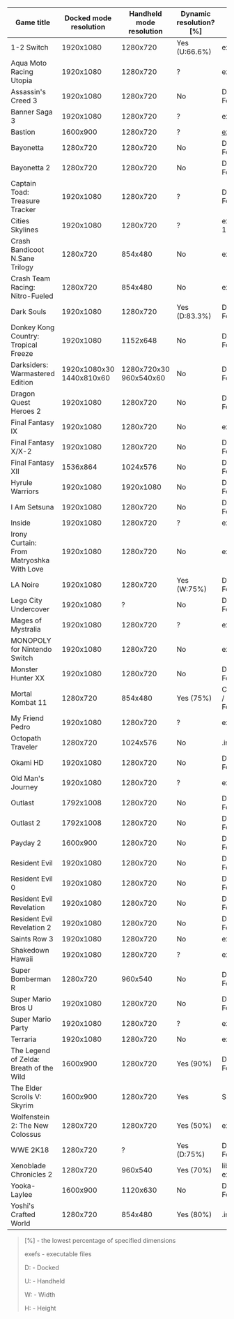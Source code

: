 | Game title | Docked mode resolution | Handheld mode resolution | Dynamic resolution? [%] | Source |
| --- | --- | --- | --- | --- |
| 1-2 Switch | 1920x1080 | 1280x720 | Yes (U:66.6%) | exefs |
| Aqua Moto Racing Utopia | 1920x1080 | 1280x720 | ? | exefs |
| Assassin's Creed 3 | 1920x1080 | 1280x720 | No | Digital Foundry |
| Banner Saga 3 | 1920x1080 | 1280x720 | ? | exefs |
| Bastion | 1600x900 | 1280x720 | ? | [exefs](code/010038600B27E000/FUN_7100015230.c) |
| Bayonetta | 1280x720 | 1280x720 | No | Digital Foundry |
| Bayonetta 2 | 1280x720 | 1280x720 | No | Digital Foundry |
| Captain Toad: Treasure Tracker | 1920x1080 | 1280x720 | ? | Digital Foundry |
| Cities Skylines | 1920x1080 | 1280x720 | ? | exefs 1.0.0.32395 |
| Crash Bandicoot N.Sane Trilogy | 1280x720 | 854x480 | No | exefs 1.0.0 |
| Crash Team Racing: Nitro-Fueled | 1280x720 | 854x480 | No | exefs 1.0.3 |
| Dark Souls | 1920x1080 | 1280x720 | Yes (D:83.3%) | Digital Foundry |
| Donkey Kong Country: Tropical Freeze | 1920x1080 | 1152x648 | No | Digital Foundry |
| Darksiders: Warmastered Edition | 1920x1080x30 1440x810x60 | 1280x720x30 960x540x60 | No | Digital Foundry |
| Dragon Quest Heroes 2 | 1920x1080 | 1280x720 | No | Digital Foundry |
| Final Fantasy IX | 1920x1080 | 1280x720 | No | exefs |
| Final Fantasy X/X-2 | 1920x1080 | 1280x720 | No | Digital Foundry |
| Final Fantasy XII | 1536x864 | 1024x576 | No | Digital Foundry |
| Hyrule Warriors | 1920x1080 | 1920x1080 | No | Digital Foundry |
| I Am Setsuna | 1920x1080 | 1280x720 | No | Digital Foundry |
| Inside | 1920x1080 | 1280x720 | ? | exefs |
| Irony Curtain: From Matryoshka With Love | 1920x1080 | 1280x720 | No | exefs 1.0.0 |
| LA Noire | 1920x1080 | 1280x720 | Yes (W:75%) | Digital Foundry |
| Lego City Undercover | 1920x1080 | ? | No | Digital Foundry |
| Mages of Mystralia | 1920x1080 | 1280x720 | ? | exefs 1.0.1 |
| MONOPOLY for Nintendo Switch | 1920x1080 | 1280x720 | No | exefs |
| Monster Hunter XX | 1920x1080 | 1280x720 | No | Digital Foundry |
| Mortal Kombat 11 | 1280x720 | 854x480 | Yes (75%) | Coalesced.ini / Digital Foundry |
| My Friend Pedro | 1920x1080 | 1280x720 | ? | exefs |
| Octopath Traveler | 1280x720 | 1024x576 | No | .ini files 1.0.2 |
| Okami HD | 1920x1080 | 1280x720 | No | Digital Foundry |
| Old Man's Journey | 1920x1080 | 1280x720 | ? | exefs 1.1.0 |
| Outlast | 1792x1008 | 1280x720 | No | Digital Foundry |
| Outlast 2 | 1792x1008 | 1280x720 | No | Digital Foundry |
| Payday 2 | 1600x900 | 1280x720 | No | Digital Foundry |
| Resident Evil | 1920x1080 | 1280x720 | No | Digital Foundry |
| Resident Evil 0 | 1920x1080 | 1280x720 | No | Digital Foundry |
| Resident Evil Revelation | 1920x1080 | 1280x720 | No | Digital Foundry |
| Resident Evil Revelation 2 | 1920x1080 | 1280x720 | No | Digital Foundry |
| Saints Row 3 | 1920x1080 | 1280x720 | No | exefs |
| Shakedown Hawaii | 1920x1080 | 1280x720 | ? | exefs |
| Super Bomberman R | 1280x720 | 960x540 | No | Digital Foundry |
| Super Mario Bros U | 1920x1080 | 1280x720 | No | Digital Foundry |
| Super Mario Party | 1920x1080 | 1280x720 | ? | exefs |
| Terraria | 1920x1080 | 1280x720 | No | exefs 1.0.3 |
| The Legend of Zelda: Breath of the Wild | 1600x900 | 1280x720 | Yes (90%) | Digital Foundry |
| The Elder Scrolls V: Skyrim | 1600x900 | 1280x720 | Yes | Skyrim.ini |
| Wolfenstein 2: The New Colossus | 1280x720 | 1280x720 | Yes (50%) | exefs |
| WWE 2K18 | 1280x720 | ? | Yes (D:75%) | Digital Foundry |
| Xenoblade Chronicles 2 | 1280x720 | 960x540 | Yes (70%) | lib_nx.ini + exefs 2.0.2 |
| Yooka-Laylee | 1600x900 | 1120x630 | No | Digital Foundry |
| Yoshi's Crafted World | 1280x720 | 854x480 | Yes (80%) | .ini files 1.0.0 |

>[%] - the lowest percentage of specified dimensions
>
>exefs - executable files
>
>D: - Docked
>
>U: - Handheld
>
>W: - Width
>
>H: - Height
